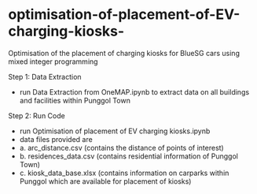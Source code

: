# optimisation-of-placement-of-EV-charging-kiosks-
Optimisation of the placement of charging kiosks for BlueSG cars using mixed integer programming


Step 1: Data Extraction
 - run Data Extraction from OneMAP.ipynb to extract data on all buildings and facilities within Punggol Town


Step 2: Run Code
- run Optimisation of placement of EV charging kiosks.ipynb
- data files provided are
-  a. arc_distance.csv (contains the distance of points of interest)
-  b. residences_data.csv (contains residential information of Punggol Town)
-  c. kiosk_data_base.xlsx (contains information on carparks within Punggol which are available for placement of kiosks)
